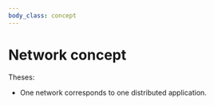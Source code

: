 ```yaml
---
body_class: concept
---
```


# Network concept

<section>

Theses:

  - One network corresponds to one distributed application.

</section>
